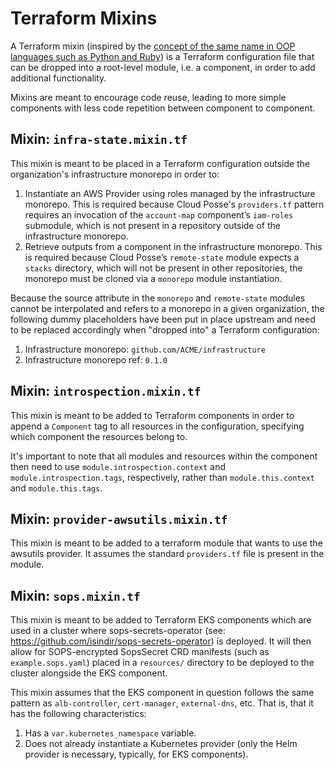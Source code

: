 # Terraform Mixins

A Terraform mixin (inspired by the [concept of the same name in OOP languages such as Python and Ruby](https://en.wikipedia.org/wiki/Mixin))
is a Terraform configuration file that can be dropped into a root-level module, i.e. a component, in order to add additional
functionality.

Mixins are meant to encourage code reuse, leading to more simple components with less code repetition between component
to component.

<!-- BEGINNING OF TERRAFORM-MIXINS DOCS HOOK -->
## Mixin: `infra-state.mixin.tf`

This mixin is meant to be placed in a Terraform configuration outside the organization's infrastructure monorepo in order to:

1. Instantiate an AWS Provider using roles managed by the infrastructure monorepo. This is required because Cloud Posse's `providers.tf` pattern
requires an invocation of the `account-map` component’s `iam-roles` submodule, which is not present in a repository
outside of the infrastructure monorepo.
2. Retrieve outputs from a component in the infrastructure monorepo. This is required because Cloud Posse’s `remote-state` module expects
a `stacks` directory, which will not be present in other repositories, the monorepo must be cloned via a `monorepo` module
instantiation.

Because the source attribute in the `monorepo` and `remote-state` modules cannot be interpolated and refers to a monorepo
in a given organization, the following dummy placeholders have been put in place upstream and need to be replaced accordingly
when "dropped into" a Terraform configuration:

1. Infrastructure monorepo: `github.com/ACME/infrastructure`
2. Infrastructure monorepo ref: `0.1.0`

## Mixin: `introspection.mixin.tf`

This mixin is meant to be added to Terraform components in order to append a `Component` tag to all resources in the
configuration, specifying which component the resources belong to.

It's important to note that all modules and resources within the component then need to use `module.introspection.context`
and `module.introspection.tags`, respectively, rather than `module.this.context` and `module.this.tags`.

## Mixin: `provider-awsutils.mixin.tf`

This mixin is meant to be added to a terraform module that wants to use the awsutils provider.
It assumes the standard `providers.tf` file is present in the module.

## Mixin: `sops.mixin.tf`

This mixin is meant to be added to Terraform EKS components which are used in a cluster where sops-secrets-operator (see: https://github.com/isindir/sops-secrets-operator)
is deployed. It will then allow for SOPS-encrypted SopsSecret CRD manifests (such as `example.sops.yaml`) placed in a
`resources/` directory to be deployed to the cluster alongside the EKS component.

This mixin assumes that the EKS component in question follows the same pattern as `alb-controller`, `cert-manager`, `external-dns`,
etc. That is, that it has the following characteristics:

1. Has a `var.kubernetes_namespace` variable.
2. Does not already instantiate a Kubernetes provider (only the Helm provider is necessary, typically, for EKS components).

<!-- END OF TERRAFORM-MIXINS DOCS HOOK -->
